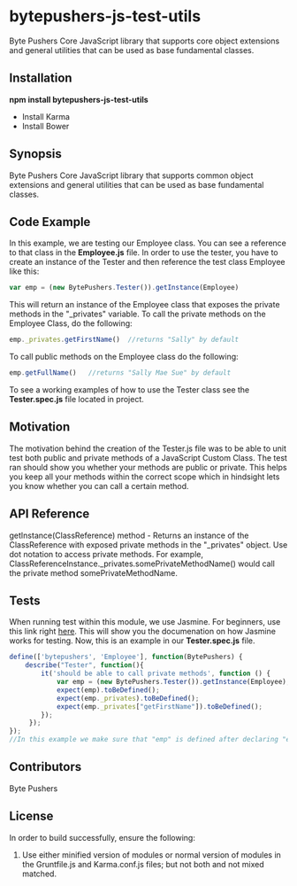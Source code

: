 # bytepushers-js-test-utils
Byte Pushers Core JavaScript library that supports core object extensions and general utilities that can be used as base
fundamental classes.
## Installation
**npm install bytepushers-js-test-utils**

- Install Karma
- Install Bower

## Synopsis
Byte Pushers Core JavaScript library that supports common object extensions and general utilities that can be used as base
fundamental classes.
## Code Example
In this example, we are testing our Employee class. You can see a reference to that class in the **Employee.js** file.
In order to use the tester, you have to create an instance of the Tester and then reference the test class Employee like this:
```javascript
var emp = (new BytePushers.Tester()).getInstance(Employee)
```
This will return an instance of the Employee class that exposes the private methods in the "_privates" variable.  To call the private methods on the Employee Class, do the following:
```javascript
emp._privates.getFirstName()  //returns "Sally" by default
```
To call public methods on the Employee class do the following:
```javascript
emp.getFullName()   //returns "Sally Mae Sue" by default
```
To see a working examples of how to use the Tester class see the **Tester.spec.js** file located in project.
## Motivation
The motivation behind the creation of the Tester.js file was to be able to unit test both public and private methods of a JavaScript Custom Class.
The test ran should show you whether your methods are public or private. This helps you keep all your methods within the correct scope which in hindsight lets you know whether you can call a certain method.
## API Reference
getInstance(ClassReference) method - Returns an instance of the ClassReference with exposed private methods in the "_privates" object.  Use dot notation to access private methods.  For example, ClassReferenceInstance._privates.somePrivateMethodName() would call the private method somePrivateMethodName.
## Tests
When running test within this module, we use Jasmine. For beginners, use this link right [here](https://jasmine.github.io/pages/getting_started.html). This will show you the documenation on how Jasmine works for testing. Now, this is an example in our **Tester.spec.js** file.
```javascript
define(['bytepushers', 'Employee'], function(BytePushers) {
    describe("Tester", function(){
        it('should be able to call private methods', function () {
            var emp = (new BytePushers.Tester()).getInstance(Employee);
            expect(emp).toBeDefined();
            expect(emp._privates).toBeDefined();
            expect(emp._privates["getFirstName"]).toBeDefined();
        });
     });
});
//In this example we make sure that "emp" is defined after declaring "emp" as a variable.
```
## Contributors
Byte Pushers
## License
In order to build successfully, ensure the following:
  1.  Use either minified version of modules or normal version of modules in the Gruntfile.js and Karma.conf.js files;
      but not both and not mixed matched.